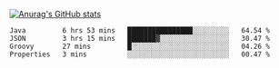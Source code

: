 [![Anurag's GitHub stats](https://github-readme-stats.vercel.app/api?username=sebasphere&count_private=true&theme=tokyonight)](https://github.com/anuraghazra/github-readme-stats)

<!--START_SECTION:waka-->
```text
Java         6 hrs 53 mins   ████████████████░░░░░░░░░   64.54 % 
JSON         3 hrs 15 mins   ███████▓░░░░░░░░░░░░░░░░░   30.47 % 
Groovy       27 mins         █░░░░░░░░░░░░░░░░░░░░░░░░   04.26 % 
Properties   3 mins          ░░░░░░░░░░░░░░░░░░░░░░░░░   00.47 % 
```
<!--END_SECTION:waka-->
